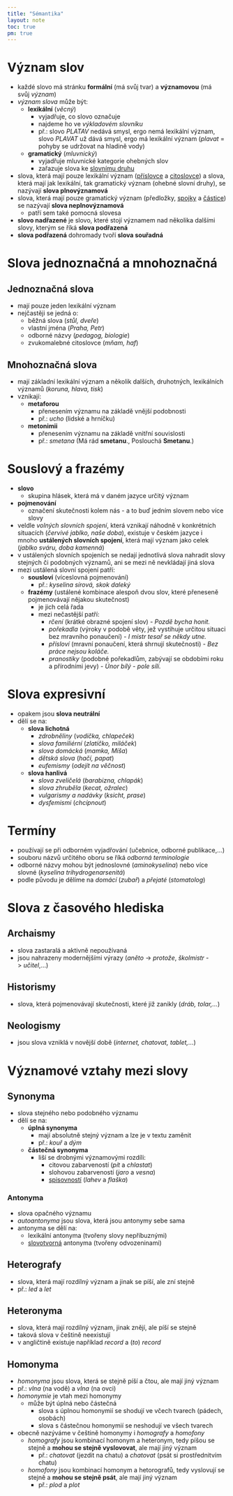 ```yaml
---
title: "Sémantika"
layout: note
toc: true
pm: true
---
```

# Význam slov
- každé slovo má stránku **formální** (má svůj tvar) a **významovou** (má svůj _význam_)
- _význam slova_ může být:
    - **lexikální** (_věcný_)
        - vyjadřuje, co slovo označuje
        - najdeme ho ve _výkladovém slovníku_
        - př.: slovo _PLATAV_ nedává smysl, ergo nemá lexikální význam, slovo _PLAVAT_ už dává smysl, ergo má lexikální význam (_plavat_ = pohyby se udržovat na hladině vody)
    - **gramatický** (_mluvnický_)
        - vyjadřuje mluvnické kategorie ohebných slov
        - zařazuje slova ke [slovnímu druhu](/notes/school/czech/czech-grammar/morphology/)
- slova, která mají pouze lexikální význam ([příslovce](/notes/school/czech/czech-grammar/morphology/adverbs) a [citoslovce](/notes/school/czech/czech-grammar/morphology/interjections)) a slova, která mají jak lexikální, tak gramatický význam (ohebné slovní druhy), se nazývají **slova plnovýznamová**
- slova, která mají pouze gramatický význam (předložky, [spojky](/notes/school/czech/czech-grammar/morphology/conjunctions) a [částice](/notes/school/czech/czech-grammar/morphology/grammatical-particles)) se nazývají **slova neplnovýznamová**
    - patří sem také pomocná slovesa
- **slovo nadřazené** je slovo, které stojí významem nad několika dalšími slovy, kterým se říká **slova podřazená**
- **slova podřazená** dohromady tvoří **slova souřadná**
# Slova jednoznačná a mnohoznačná
## Jednoznačná slova
- mají pouze jeden lexikální význam
- nejčastěji se jedná o:
    - běžná slova (_stůl, dveře_)
    - vlastní jména (_Praha, Petr_)
    - odborné názvy (_pedagog, biologie_)
    - zvukomalebné citoslovce (_mňam, haf_)
## Mnohoznačná slova
- mají základní lexikální význam a několik dalších, druhotných, lexikálních významů (_koruna, hlava, tisk_)
- vznikají:
    - **metaforou**
        - přenesením významu na základě vnější podobnosti 
        - př.: _ucho_ (lidské a hrníčku)
    - **metonimii**
        - přenesením významu na základě vnitřní souvislosti 
        - př.: _smetana_ (Má rád **smetanu**., Poslouchá **Smetanu**.)
# Souslový a frazémy
- **slovo**
    - skupina hlásek, která má v daném jazyce určitý význam
- **pojmenování**
    - označení skutečnosti kolem nás - a to buď jedním slovem nebo více slovy
- veldle _volných slovních spojení_, která vznikají náhodně v konkrétních situacích (_červivé jablko, naše doba_), existuje v českém jazyce i mnoho **ustálených slovních spojení**, která mají význam jako celek (_jablko sváru, doba kamenná_)
- v ustálených slovních spojeních se nedají jednotlivá slova nahradit slovy stejných či podobných významů, ani se mezi ně nevkládají jiná slova
- mezi ustálená slovní spojení patří:
    - **sousloví** (víceslovná pojmenování)
        - př.: _kyselina sírová, skok daleký_
    - **frazémy** (ustálené kombinace alespoň dvou slov, které přeneseně pojmenovávají nějakou skutečnost)
        - je jich celá řada
        - mezi nečastější patří:
            - _rčení_ (krátké obrazné spojení slov) - _Pozdě bycha honit._
            - _pořekadla_ (výroky v podobě věty, jež vystihuje určitou situaci bez mravního ponaučení) - _I mistr tesař se někdy utne._
            - _přísloví_ (mravní ponaučení, která shrnují skutečnosti) - _Bez práce nejsou koláče._
            - _pranostiky_ (podobné pořekadlům, zabývají se obdobími roku a přírodními jevy) - _Únor bílý - pole sílí._
# Slova expresivní
- opakem jsou **slova neutrální**
- dělí se na:
    - **slova lichotná**
        - _zdrobněliny_ (_vodička, chlapeček_)
        - _slova familiérní_ (_zlatíčko, miláček_)
        - _slova domácká_ (_mamka, Míša_)
        - _dětská slova_ (_hačí, papat_)
        - _eufemismy_ (_odejít na věčnost_)
    - **slova hanlivá**
        - _slova zveličelá_ (_barabizna, chlapák_)
        - _slova zhruběla_ (_kecat, ožralec_)
        - _vulgarismy a nadávky_ (_ksicht, prase_)
        - _dysfemismi_ (_chcípnout_)
# Termíny
- používají se při odborném vyjadřování (učebnice, odborné publikace,...)
- souboru názvů určitého oboru se říká _odborná terminologie_
- odborné názvy mohou být jednoslovné (_aminokyselina_) nebo více slovné (_kyselina trihydrogenarsenitá_)
- podle původu je dělíme na _domácí_ (_zubař_) a _přejaté_ (_stomatolog_)
# Slova z časového hlediska
## Archaismy
- slova zastaralá a aktivně nepoužívaná
- jsou nahrazeny modernějšími výrazy (_aněto_ -> _protože_, _školmistr_ -> _učitel_,...)
## Historismy
- slova, která pojmenovávají skutečnosti, které již zanikly (_dráb, tolar,..._)
## Neologismy
- jsou slova vzniklá v novější době (_internet, chatovat, tablet,..._)
# Významové vztahy mezi slovy
## Synonyma
- slova stejného nebo podobného významu
- dělí se na:
    - **úplná synonyma**
        - mají absolutně stejný význam a lze je v textu zaměnit
        - př.: _kouř_ a _dým_
    - **částečná synonyma**
        - liší se drobnými významovými rozdíli:
            - citovou zabarveností (_pít_ a _chlastat_)
            - slohovou zabarveností (_jaro_ a _vesna_)
            - [spisovností](/notes/school/czech/czech-grammar/introduction-to-czech-grammar/czech-formal-language) (_lahev_ a _flaška_)
### Antonyma
- slova opačného významu
- _autoantonyma_ jsou slova, která jsou antonymy sebe sama
- antonyma se dělí na:
    - lexikální antonyma (tvořeny slovy nepříbuznými)
    - [slovotvorná](/notes/school/czech/czech-grammar/lexicology/word-formation) antonyma (tvořeny odvozeninami)
## Heterografy
- slova, která mají rozdílný význam a jinak se píší, ale zní stejně
- př.: _led_ a _let_
## Heteronyma
- slova, která mají rozdílný význam, jinak znějí, ale píší se stejně
- taková slova v češtině neexistují
- v angličtině existuje například _record_ a (_to_) _record_
## Homonyma
- _homonyma_ jsou slova, která se stejně píší a čtou, ale mají jiný význam
- př.: _vlna_ (na vodě) a _vlna_ (na ovci)
- _homonymie_ je vtah mezi homonymy
    - může být úplná nebo částečná
        - slova s úplnou homonymií se shodují ve včech tvarech (pádech, osobách)
        - slova s částečnou homonymií se neshodují ve všech tvarech
- obecně nazýváme v češtině homonymy i _homografy_ a _homofony_
    - _homografy_ jsou kombinací homonym a heteronym, tedy píšou se stejně a **mohou se stejně vyslovovat**, ale mají jiný význam
        - př.: _chatovat_ (jezdit na chatu) a _chatovat_ (psát si prostřednitvím chatu)
    - _homofony_ jsou kombinací homonym a hetorografů, tedy vyslovují se stejně a **mohou se stejně psát**, ale mají jiný význam
        - př.: _plod_ a _plot_